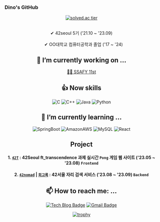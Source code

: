 ### Dino's GitHub
<div align=center>
 
[![solved.ac tier](http://mazassumnida.wtf/api/v2/generate_badge?boj=te0541)](https://solved.acte0541)

<br>
 ✔ 42seoul 5기 ('21.10 ~ '23.09)
<br/>
<br>
 ✔ OO대학교 컴퓨터공학과 졸업 ('17 ~ '24)
 <br/>

 <h2>🔭 I’m currently working on ...</h2>
 
 [🐊🐊 SSAFY 11st](https://www.ssafy.com/ksp/jsp/swp/swpMain.jsp)

 
  <h2> 👍 Now skills </h2>
  
  ![C](https://img.shields.io/badge/c-%2300599C.svg?style=for-the-badge&logo=c&logoColor=white)
  ![C++](https://img.shields.io/badge/c++-%2300599C.svg?style=for-the-badge&logo=c%2B%2B&logoColor=white)
  ![Java](https://img.shields.io/badge/java-%23ED8B00.svg?style=for-the-badge&logo=java&logoColor=white)
  ![Python](https://img.shields.io/badge/python-3670A0?style=for-the-badge&logo=python&logoColor=ffdd54)
  
  <h2> 🌱 I’m currently learning ...</h2>
  
  ![SpringBoot](https://img.shields.io/badge/SpringBoot-6DB33F?style=for-the-badge&logo=SpringBoot&logoColor=white)
  ![AmazonAWS](https://img.shields.io/badge/AWS-232F3E?style=for-the-badge&logo=AmazonAWS&logoColor=white)
  ![MySQL](https://img.shields.io/badge/MySQL-4479A1?style=for-the-badge&logo=MySQL&logoColor=white)
   ![React](https://img.shields.io/badge/React-61DAFB?style=for-the-badge&logo=React&logoColor=white)

   <h2>Project</h2>
   
   #### 1. [`42T`](https://github.com/dino9881/42T) : 42Seoul ft_transcendence 과제 실시간 `Pong` 게임 웹 사이트 ('23.05 ~ '23.08) `Frontend`
   #### 2. [`42nomad`](https://github.com/42nomad/backend) | [`회고록`](https://dino9881.github.io/etc/2023/10/14/42nomad/)  : 42서울 자리 검색 서비스 ('23.08 ~ '23.09) `Backend`
   
  
  
 
  <h2> 📫 How to reach me: ...</h2>
  
  [![Tech Blog Badge](http://img.shields.io/badge/Blog-black?style=flat-square&logo=github&link=https://dino9881.github.io/)](https://dino9881.tistory.com)
[![Gmail Badge](https://img.shields.io/badge/Gmail-d14836?style=flat-square&logo=Gmail&logoColor=white&link=mailto:whdghthdms44@gmail.com)](mailto:whdghthdms44@gmail.com)

[![trophy](https://github-profile-trophy.vercel.app/?username=dino9881&theme=onedark)](https://github.com/ryo-ma/github-profile-trophy)
 
 </div>
 
 

<!--
**dino9881/dino9881** is a ✨ _special_ ✨ repository because its `README.md` (this file) appears on your GitHub profile.

Here are some ideas to get you started:

- 👯 I’m looking to collaborate on ...
- 🤔 I’m looking for help with ...
- 💬 Ask me about ...
- 📫 How to reach me: ...
- 😄 Pronouns: ...
- ⚡ Fun fact: ...
-->
